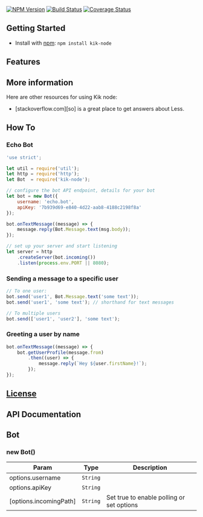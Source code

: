 [![NPM Version][npm-image]][npm-url] [![Build Status][travis-image]][travis-url] [![Coverage Status][coveralls-image]][coveralls-url]

## Getting Started

- Install with [npm](https://npmjs.org): `npm install kik-node`

## Features

## More information

Here are other resources for using Kik node:

- [stackoverflow.com][so] is a great place to get answers about Less.

## How To

### Echo Bot

```javascript
'use strict';

let util = require('util');
let http = require('http');
let Bot  = require('kik-node');

// configure the bot API endpoint, details for your bot
let bot = new Bot({
    username: 'echo.bot',
    apiKey: '7b939d69-e840-4d22-aab8-4188c2198f8a'
});

bot.onTextMessage((message) => {
    message.reply(Bot.Message.text(msg.body));
});

// set up your server and start listening
let server = http
    .createServer(bot.incoming())
    .listen(process.env.PORT || 8080);
```

### Sending a message to a specific user

```javascript
// To one user:
bot.send('user1', Bot.Message.text('some text'));
bot.send('user1', 'some text'); // shorthand for text messages

// To multiple users
bot.send(['user1', 'user2'], 'some text');
```

### Greeting a user by name

```javascript
bot.onTextMessage((message) => {
    bot.getUserProfile(message.from)
        .then((user) => {
            message.reply(`Hey ${user.firstName}!`);
        });
});
```

## [License](LICENSE)

[travis-image]: https://travis-ci.org/kikinteractive/kik-node.svg?branch=master
[travis-url]: https://travis-ci.org/kikinteractive/kik-node

[coveralls-image]: https://coveralls.io/repos/kikinteractive/kik-node/badge.svg?branch=master&service=github
[coveralls-url]: https://coveralls.io/github/kikinteractive/kik-node?branch=master

[npm-image]: https://img.shields.io/npm/v/kik-node.svg?style=flat-square
[npm-url]: https://www.npmjs.org/package/kik-node

## API Documentation

<a name="Bot"></a>
## Bot
<a name="new_Bot_new"></a>
### new Bot()

| Param | Type | Description |
| --- | --- | --- |
| options.username | <code>String</code> |  |
| options.apiKey | <code>String</code> |  |
| [options.incomingPath] | <code>String</code> | Set true to enable polling or set options |

